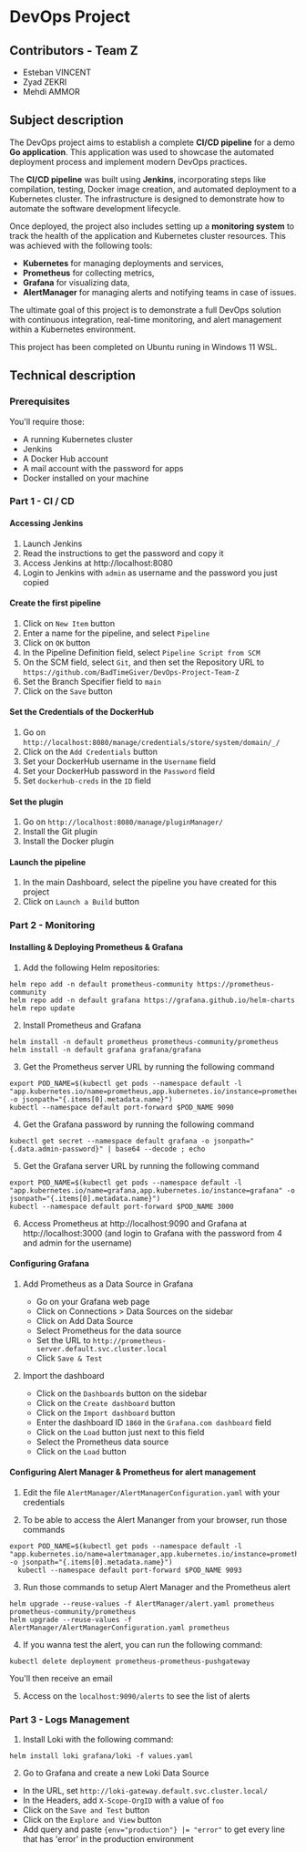 # DevOps Project

## Contributors - Team Z
- Esteban VINCENT
- Zyad ZEKRI
- Mehdi AMMOR

## Subject description
The DevOps project aims to establish a complete **CI/CD pipeline** for a demo **Go application**. This application was used to showcase the automated deployment process and implement modern DevOps practices.

The **CI/CD pipeline** was built using **Jenkins**, incorporating steps like compilation, testing, Docker image creation, and automated deployment to a Kubernetes cluster. The infrastructure is designed to demonstrate how to automate the software development lifecycle.

Once deployed, the project also includes setting up a **monitoring system** to track the health of the application and Kubernetes cluster resources. This was achieved with the following tools:
- **Kubernetes** for managing deployments and services,
- **Prometheus** for collecting metrics,
- **Grafana** for visualizing data,
- **AlertManager** for managing alerts and notifying teams in case of issues.

The ultimate goal of this project is to demonstrate a full DevOps solution with continuous integration, real-time monitoring, and alert management within a Kubernetes environment.

This project has been completed on Ubuntu runing in Windows 11 WSL.

## Technical description

### Prerequisites
You'll require those:
- A running Kubernetes cluster
- Jenkins
- A Docker Hub account
- A mail account with the password for apps
- Docker installed on your machine

### Part 1 - CI / CD
#### Accessing Jenkins
1. Launch Jenkins
2. Read the instructions to get the password and copy it
3. Access Jenkins at http://localhost:8080
4. Login to Jenkins with `admin` as username and the password you just copied

#### Create the first pipeline
1. Click on `New Item` button
2. Enter a name for the pipeline, and select `Pipeline`
3. Click on `OK` button
4. In the Pipeline Definition field, select `Pipeline Script from SCM`
5. On the SCM field, select `Git`, and then set the Repository URL to `https://github.com/BadTimeGiver/DevOps-Project-Team-Z`
6. Set the Branch Specifier field to `main`
7. Click on the `Save` button

#### Set the Credentials of the DockerHub
1. Go on `http://localhost:8080/manage/credentials/store/system/domain/_/`
2. Click on the `Add Credentials` button
3. Set your DockerHub username in the `Username` field
4. Set your DockerHub password in the `Password` field
5. Set `dockerhub-creds` in the `ID` field

#### Set the plugin
1. Go on `http://localhost:8080/manage/pluginManager/`
2. Install the Git plugin
3. Install the Docker plugin

#### Launch the pipeline
1. In the main Dashboard, select the pipeline you have created for this project
2. Click on `Launch a Build` button

### Part 2 - Monitoring
#### Installing & Deploying Prometheus & Grafana
1. Add the following Helm repositories:
```
helm repo add -n default prometheus-community https://prometheus-community
helm repo add -n default grafana https://grafana.github.io/helm-charts
helm repo update
```

2. Install Prometheus and Grafana
```
helm install -n default prometheus prometheus-community/prometheus
helm install -n default grafana grafana/grafana
```

3. Get the Prometheus server URL by running the following command
```
export POD_NAME=$(kubectl get pods --namespace default -l "app.kubernetes.io/name=prometheus,app.kubernetes.io/instance=prometheus" -o jsonpath="{.items[0].metadata.name}")
kubectl --namespace default port-forward $POD_NAME 9090
```

4. Get the Grafana password by running the following command
```
kubectl get secret --namespace default grafana -o jsonpath="{.data.admin-password}" | base64 --decode ; echo
```

5. Get the Grafana server URL by running the following command
```
export POD_NAME=$(kubectl get pods --namespace default -l "app.kubernetes.io/name=grafana,app.kubernetes.io/instance=grafana" -o jsonpath="{.items[0].metadata.name}")
kubectl --namespace default port-forward $POD_NAME 3000
```

6. Access Prometheus at http://localhost:9090 and Grafana at http://localhost:3000 (and login to Grafana with the password from 4 and admin for the username)

#### Configuring Grafana
1. Add Prometheus as a Data Source in Grafana
    - Go on your Grafana web page
    - Click on Connections > Data Sources on the sidebar
    - Click on Add Data Source
    - Select Prometheus for the data source
    - Set the URL to `http://prometheus-server.default.svc.cluster.local`
    - Click `Save & Test`

2. Import the dashboard
    - Click on the `Dashboards` button on the sidebar
    - Click on the `Create dashboard` button
    - Click on the `Import dashboard` button
    - Enter the dashboard ID `1860` in the `Grafana.com dashboard` field
    - Click on the `Load` button just next to this field
    - Select the Prometheus data source
    - Click on the `Load` button

#### Configuring Alert Manager & Prometheus for alert management
1. Edit the file `AlertManager/AlertManagerConfiguration.yaml` with your credentials

2. To be able to access the Alert Mananger from your browser, run those commands
```
export POD_NAME=$(kubectl get pods --namespace default -l "app.kubernetes.io/name=alertmanager,app.kubernetes.io/instance=prometheus" -o jsonpath="{.items[0].metadata.name}")
  kubectl --namespace default port-forward $POD_NAME 9093
```

3. Run those commands to setup Alert Manager and the Prometheus alert
```
helm upgrade --reuse-values -f AlertManager/alert.yaml prometheus prometheus-community/prometheus
helm upgrade --reuse-values -f AlertManager/AlertManagerConfiguration.yaml prometheus
```

4. If you wanna test the alert, you can run the following command:
```
kubectl delete deployment prometheus-prometheus-pushgateway
```
You'll then receive an email

5. Access on the `localhost:9090/alerts` to see the list of alerts

### Part 3 - Logs Management
1. Install Loki with the following command:
```
helm install loki grafana/loki -f values.yaml
```

2. Go to Grafana and create a new Loki Data Source
- In the URL, set `http://loki-gateway.default.svc.cluster.local/`
- In the Headers, add `X-Scope-OrgID` with a value of `foo`
- Click on the `Save and Test` button
- Click on the `Explore and View` button
- Add query and paste `{env="production"} |= "error"` to get every line that has 'error' in the production environment